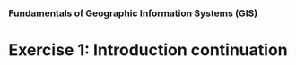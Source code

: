 ### Fundamentals of Geographic Information Systems (GIS)

# Exercise 1: Introduction continuation

## 


<!--stackedit_data:
eyJoaXN0b3J5IjpbMTE0NDMwNjkxMF19
-->